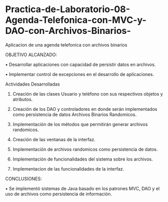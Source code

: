 # Practica-de-Laboratorio-08-Agenda-Telefonica-con-MVC-y-DAO-con-Archivos-Binarios-
Aplicacion de una agenda telefonica con archivos binarios

OBJETIVO ALCANZADO:

•	Desarrollar aplicaciones con capacidad de persistir datos en archivos.

•	Implementar control de excepciones en el desarrollo de aplicaciones.

Actividades Desarrolladas

1.	Creación de las clases Usuario y teléfono con sus respectivos objetos y atributos.

2.	Creación de los DAO y controladores en donde serán implementados como persistencia de datos Archivos Binarios Randomicos.

3.	Implementación de los métodos que permitirán generar archivos randomicos.

4.	Creación de las ventanas de la interfaz.

5.	Implementación de archivos randomicos como persistencia de datos.

6.	Implementación de funcionalidades del sistema sobre los archivos.

7. Implementacion de las funcionalidades de la interfaz.

CONCLUSIONES:

•	Se implementó sistemas de Java basado en los patrones MVC, DAO y el uso de archivos como persistencia de información.
